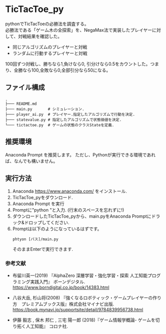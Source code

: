 # TicTacToe_py
pythonでTicTacToeの必勝法を調査する。  
必勝法である「ゲーム木の全探索」を、NegaMax法で実装したプレイヤーに対して、対戦結果を確認した。
* 同じアルゴリズムのプレイヤーと対戦
* ランダムに行動するプレイヤーと対戦

100回ずつ対戦し、勝ちなら1,負けなら0, 引分けなら0.5をカウントした。つまり、全勝なら100,全敗なら0,全部引分なら50になる。

## ファイル構成
~~~
.
├─── README.md
├─── main.py       # シミュレーション.  
├─── player_ai.py  # プレイヤー.指定したアルゴリズムで行動を決定.  
├─── statevalue.py # 指定したアルゴリズムで状態価値を決定.  
└─── tictactoe.py  # ゲームの状態のクラスStateを定義.  
~~~

## 推奨環境
Anaconda Prompt を推奨します。
ただし、Pythonが実行できる環境であれば、なんでも構いません。

## 実行方法
1. Anaconda https://www.anaconda.com/ をインストール.
1. TicTacToe_pyをダウンロード.
1. Anaconda Prompt を実行
1. Promptに"python "と入力. (行末のスペースを忘れずに!)
1. ダウンロードしたTicTacToe_pyから、main.pyをAnaconda Promptにドラック&ドロップしてください.
1. Promptは以下のようになっているはずです。
   ~~~
   phtyon [パス]/main.py
   ~~~
   そのままEnterで実行できます.

### 参考文献

* 布留川英一(2019) 『AlphaZero 深層学習・強化学習・探索 人工知能プログラミング実践入門』 ボーンデジタル.  
  https://www.borndigital.co.jp/book/14383.html  

* 八谷大岳, 杉山将(2008) 『強くなるロボティック・ゲームプレイヤーの作り方　プレミアムブックス版』株式会社マイナビ出版.  
  https://book.mynavi.jp/supportsite/detail/9784839956738.html  
  
* 伊藤 毅志 , 保木 邦仁 , 三宅 陽一郎 (2018)『ゲーム情報学概論- ゲームを切り拓く人工知能』 コロナ社.  

